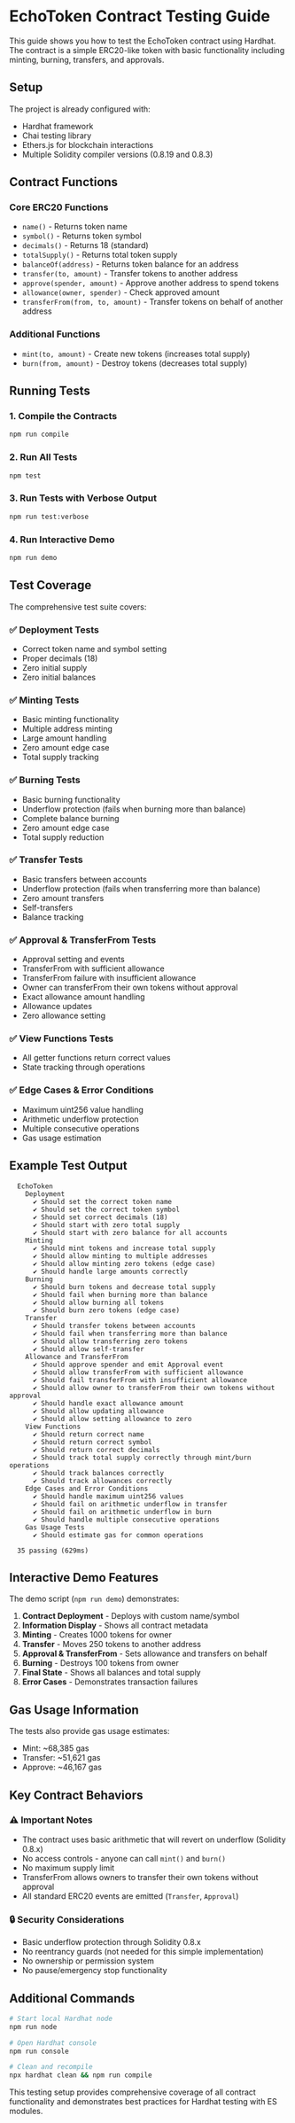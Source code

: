 # EchoToken Contract Testing Guide

This guide shows you how to test the EchoToken contract using Hardhat. The contract is a simple ERC20-like token with basic functionality including minting, burning, transfers, and approvals.

## Setup

The project is already configured with:
- Hardhat framework
- Chai testing library  
- Ethers.js for blockchain interactions
- Multiple Solidity compiler versions (0.8.19 and 0.8.3)

## Contract Functions

### Core ERC20 Functions
- `name()` - Returns token name
- `symbol()` - Returns token symbol  
- `decimals()` - Returns 18 (standard)
- `totalSupply()` - Returns total token supply
- `balanceOf(address)` - Returns token balance for an address
- `transfer(to, amount)` - Transfer tokens to another address
- `approve(spender, amount)` - Approve another address to spend tokens
- `allowance(owner, spender)` - Check approved amount
- `transferFrom(from, to, amount)` - Transfer tokens on behalf of another address

### Additional Functions
- `mint(to, amount)` - Create new tokens (increases total supply)
- `burn(from, amount)` - Destroy tokens (decreases total supply)

## Running Tests

### 1. Compile the Contracts
```bash
npm run compile
```

### 2. Run All Tests
```bash
npm test
```

### 3. Run Tests with Verbose Output
```bash
npm run test:verbose
```

### 4. Run Interactive Demo
```bash
npm run demo
```

## Test Coverage

The comprehensive test suite covers:

### ✅ **Deployment Tests**
- Correct token name and symbol setting
- Proper decimals (18)
- Zero initial supply
- Zero initial balances

### ✅ **Minting Tests** 
- Basic minting functionality
- Multiple address minting
- Large amount handling
- Zero amount edge case
- Total supply tracking

### ✅ **Burning Tests**
- Basic burning functionality
- Underflow protection (fails when burning more than balance)
- Complete balance burning
- Zero amount edge case
- Total supply reduction

### ✅ **Transfer Tests**
- Basic transfers between accounts
- Underflow protection (fails when transferring more than balance)
- Zero amount transfers
- Self-transfers
- Balance tracking

### ✅ **Approval & TransferFrom Tests**
- Approval setting and events
- TransferFrom with sufficient allowance
- TransferFrom failure with insufficient allowance
- Owner can transferFrom their own tokens without approval
- Exact allowance amount handling
- Allowance updates
- Zero allowance setting

### ✅ **View Functions Tests**
- All getter functions return correct values
- State tracking through operations

### ✅ **Edge Cases & Error Conditions**
- Maximum uint256 value handling
- Arithmetic underflow protection
- Multiple consecutive operations
- Gas usage estimation

## Example Test Output

```
  EchoToken
    Deployment
      ✔ Should set the correct token name
      ✔ Should set the correct token symbol
      ✔ Should set correct decimals (18)
      ✔ Should start with zero total supply
      ✔ Should start with zero balance for all accounts
    Minting
      ✔ Should mint tokens and increase total supply
      ✔ Should allow minting to multiple addresses
      ✔ Should allow minting zero tokens (edge case)
      ✔ Should handle large amounts correctly
    Burning
      ✔ Should burn tokens and decrease total supply
      ✔ Should fail when burning more than balance
      ✔ Should allow burning all tokens
      ✔ Should burn zero tokens (edge case)
    Transfer
      ✔ Should transfer tokens between accounts
      ✔ Should fail when transferring more than balance
      ✔ Should allow transferring zero tokens
      ✔ Should allow self-transfer
    Allowance and TransferFrom
      ✔ Should approve spender and emit Approval event
      ✔ Should allow transferFrom with sufficient allowance
      ✔ Should fail transferFrom with insufficient allowance
      ✔ Should allow owner to transferFrom their own tokens without approval
      ✔ Should handle exact allowance amount
      ✔ Should allow updating allowance
      ✔ Should allow setting allowance to zero
    View Functions
      ✔ Should return correct name
      ✔ Should return correct symbol
      ✔ Should return correct decimals
      ✔ Should track total supply correctly through mint/burn operations
      ✔ Should track balances correctly
      ✔ Should track allowances correctly
    Edge Cases and Error Conditions
      ✔ Should handle maximum uint256 values
      ✔ Should fail on arithmetic underflow in transfer
      ✔ Should fail on arithmetic underflow in burn
      ✔ Should handle multiple consecutive operations
    Gas Usage Tests
      ✔ Should estimate gas for common operations

  35 passing (629ms)
```

## Interactive Demo Features

The demo script (`npm run demo`) demonstrates:

1. **Contract Deployment** - Deploys with custom name/symbol
2. **Information Display** - Shows all contract metadata
3. **Minting** - Creates 1000 tokens for owner
4. **Transfer** - Moves 250 tokens to another address
5. **Approval & TransferFrom** - Sets allowance and transfers on behalf
6. **Burning** - Destroys 100 tokens from owner
7. **Final State** - Shows all balances and total supply
8. **Error Cases** - Demonstrates transaction failures

## Gas Usage Information

The tests also provide gas usage estimates:
- Mint: ~68,385 gas
- Transfer: ~51,621 gas  
- Approve: ~46,167 gas

## Key Contract Behaviors

### ⚠️ **Important Notes**
- The contract uses basic arithmetic that will revert on underflow (Solidity 0.8.x)
- No access controls - anyone can call `mint()` and `burn()`
- No maximum supply limit
- TransferFrom allows owners to transfer their own tokens without approval
- All standard ERC20 events are emitted (`Transfer`, `Approval`)

### 🔒 **Security Considerations**  
- Basic underflow protection through Solidity 0.8.x
- No reentrancy guards (not needed for this simple implementation)
- No ownership or permission system
- No pause/emergency stop functionality

## Additional Commands

```bash
# Start local Hardhat node
npm run node

# Open Hardhat console
npm run console

# Clean and recompile
npx hardhat clean && npm run compile
```

This testing setup provides comprehensive coverage of all contract functionality and demonstrates best practices for Hardhat testing with ES modules.
